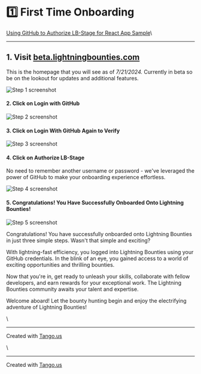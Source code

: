 # 1️⃣ First Time Onboarding

[Using GitHub to Authorize LB-Stage for React App Sample](https://app.tango.us/app/workflow/9dd6e3fd-f7bd-41a8-bb9d-21593979b90e?utm\_source=markdown\&utm\_medium=markdown\&utm\_campaign=workflow%20export%20links)\



***

## 1. Visit [beta.lightningbounties.com](first-time-onboarding.md#id-1.-visit-beta.lightningbounties.com)

This is the homepage that you will see as of _7/21/2024._ Currently in beta so be on the lookout for updates and additional features.

![Step 1 screenshot](https://images.tango.us/workflows/9dd6e3fd-f7bd-41a8-bb9d-21593979b90e/steps/2fa59a05-0931-47ae-bad5-2a0a9986e564/650872c5-6998-495d-9cd5-6ab527adef5e.png?crop=focalpoint\&fit=crop\&fp-x=0.4913\&fp-y=0.2725\&fp-z=1.4137\&w=1200\&border=2%2CF4F2F7\&border-radius=8%2C8%2C8%2C8\&border-radius-inner=8%2C8%2C8%2C8\&blend-align=bottom\&blend-mode=normal\&blend-x=0\&blend-w=1200\&blend64=aHR0cHM6Ly9pbWFnZXMudGFuZ28udXMvc3RhdGljL21hZGUtd2l0aC10YW5nby13YXRlcm1hcmstdjIucG5n\&mark-x=254\&mark-y=245\&m64=aHR0cHM6Ly9pbWFnZXMudGFuZ28udXMvc3RhdGljL2JsYW5rLnBuZz9tYXNrPWNvcm5lcnMmYm9yZGVyPTYlMkNGRjc0NDImdz02OTEmaD0xMjkmZml0PWNyb3AmY29ybmVyLXJhZGl1cz0xMA%3D%3D)

#### 2. Click on Login with GitHub

![Step 2 screenshot](https://images.tango.us/workflows/9dd6e3fd-f7bd-41a8-bb9d-21593979b90e/steps/41ffc4ad-a339-443e-b32f-abe0b3220f45/e5090b3d-178a-4ea7-8c52-efca89284226.png?crop=focalpoint\&fit=crop\&fp-x=0.4910\&fp-y=0.2753\&fp-z=1.4619\&w=1200\&border=2%2CF4F2F7\&border-radius=8%2C8%2C8%2C8\&border-radius-inner=8%2C8%2C8%2C8\&blend-align=bottom\&blend-mode=normal\&blend-x=0\&blend-w=1200\&blend64=aHR0cHM6Ly9pbWFnZXMudGFuZ28udXMvc3RhdGljL21hZGUtd2l0aC10YW5nby13YXRlcm1hcmstdjIucG5n\&mark-x=263\&mark-y=304\&m64=aHR0cHM6Ly9pbWFnZXMudGFuZ28udXMvc3RhdGljL2JsYW5rLnBuZz9tYXNrPWNvcm5lcnMmYm9yZGVyPTYlMkNGRjc0NDImdz02NzQmaD00MCZmaXQ9Y3JvcCZjb3JuZXItcmFkaXVzPTEw)

#### 3. Click on Login With GitHub Again to Verify

![Step 3 screenshot](https://images.tango.us/workflows/9dd6e3fd-f7bd-41a8-bb9d-21593979b90e/steps/ba861e4d-5b2f-4de1-bef9-3b4493bbd2b2/7e98b279-c153-4c6c-b472-65e3083975a9.png?crop=focalpoint\&fit=crop\&fp-x=0.4996\&fp-y=0.6056\&fp-z=2.2380\&w=1200\&border=2%2CF4F2F7\&border-radius=8%2C8%2C8%2C8\&border-radius-inner=8%2C8%2C8%2C8\&blend-align=bottom\&blend-mode=normal\&blend-x=0\&blend-w=1200\&blend64=aHR0cHM6Ly9pbWFnZXMudGFuZ28udXMvc3RhdGljL21hZGUtd2l0aC10YW5nby13YXRlcm1hcmstdjIucG5n\&mark-x=403\&mark-y=372\&m64=aHR0cHM6Ly9pbWFnZXMudGFuZ28udXMvc3RhdGljL2JsYW5rLnBuZz9tYXNrPWNvcm5lcnMmYm9yZGVyPTYlMkNGRjc0NDImdz0zOTQmaD02MSZmaXQ9Y3JvcCZjb3JuZXItcmFkaXVzPTEw)

#### 4. Click on Authorize LB-Stage

No need to remember another username or password - we've leveraged the power of GitHub to make your onboarding experience effortless.

![Step 4 screenshot](https://images.tango.us/workflows/9dd6e3fd-f7bd-41a8-bb9d-21593979b90e/steps/03eb9fab-4626-40ff-b97e-658509b24304/9a45f421-6db4-438d-b517-5d009b0765f6.png?crop=focalpoint\&fit=crop\&fp-x=0.5429\&fp-y=0.2545\&fp-z=2.5917\&w=1200\&border=2%2CF4F2F7\&border-radius=8%2C8%2C8%2C8\&border-radius-inner=8%2C8%2C8%2C8\&blend-align=bottom\&blend-mode=normal\&blend-x=0\&blend-w=1200\&blend64=aHR0cHM6Ly9pbWFnZXMudGFuZ28udXMvc3RhdGljL21hZGUtd2l0aC10YW5nby13YXRlcm1hcmstdjIucG5n\&mark-x=467\&mark-y=378\&m64=aHR0cHM6Ly9pbWFnZXMudGFuZ28udXMvc3RhdGljL2JsYW5rLnBuZz9tYXNrPWNvcm5lcnMmYm9yZGVyPTYlMkNGRjc0NDImdz0yNjcmaD00OSZmaXQ9Y3JvcCZjb3JuZXItcmFkaXVzPTEw)

#### 5. Congratulations! You Have Successfully Onboarded Onto Lightning Bounties!

![Step 5 screenshot](https://images.tango.us/workflows/9dd6e3fd-f7bd-41a8-bb9d-21593979b90e/steps/a07612b9-6f96-4163-b22e-2c63b59ad177/ee0c3731-f96c-466e-ba4d-ebb42d7edddd.png?crop=focalpoint\&fit=crop\&fp-x=0.5000\&fp-y=0.5000\&w=1200\&border=2%2CF4F2F7\&border-radius=8%2C8%2C8%2C8\&border-radius-inner=8%2C8%2C8%2C8\&blend-align=bottom\&blend-mode=normal\&blend-x=0\&blend-w=1200\&blend64=aHR0cHM6Ly9pbWFnZXMudGFuZ28udXMvc3RhdGljL21hZGUtd2l0aC10YW5nby13YXRlcm1hcmstdjIucG5n)

Congratulations! You have successfully onboarded onto Lightning Bounties in just three simple steps. Wasn't that simple and exciting?

With lightning-fast efficiency, you logged into Lightning Bounties using your GitHub credentials. In the blink of an eye, you gained access to a world of exciting opportunities and thrilling bounties.

Now that you're in, get ready to unleash your skills, collaborate with fellow developers, and earn rewards for your exceptional work. The Lightning Bounties community awaits your talent and expertise.

Welcome aboard! Let the bounty hunting begin and enjoy the electrifying adventure of Lightning Bounties!

\


***

Created with [Tango.us](https://tango.us/?utm\_source=markdown\&utm\_medium=markdown\&utm\_campaign=workflow%20export%20links)

\


***

Created with [Tango.us](https://tango.us/?utm\_source=markdown\&utm\_medium=markdown\&utm\_campaign=workflow%20export%20links)
